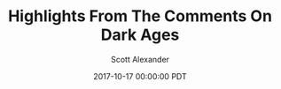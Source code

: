 ---
layout: podcast
title: "Highlights From The Comments On Dark Ages"
author: Scott Alexander
description: https://slatestarcodex.com/2017/10/17/highlights-from-the-comments-on-dark-ages/
date: 2017-10-17 00:00:00 PDT
length: 3315581
duration: 829
guid: highlights-from-the-comments-on-dark-ages
---